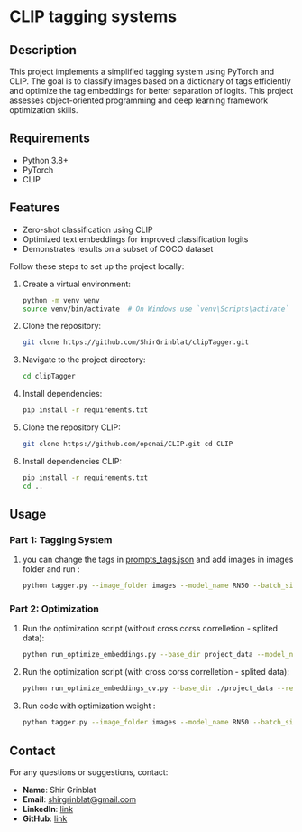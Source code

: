 # CLIP tagging systems

## Description

This project implements a simplified tagging system using PyTorch and CLIP. The goal is to classify images based on a dictionary of tags efficiently and optimize the tag embeddings for better separation of logits. This project assesses object-oriented programming and deep learning framework optimization skills.

## Requirements

- Python 3.8+
- PyTorch
- CLIP

## Features

- Zero-shot classification using CLIP
- Optimized text embeddings for improved classification logits
- Demonstrates results on a subset of COCO dataset

Follow these steps to set up the project locally:
1. Create a virtual environment:
   ```bash
   python -m venv venv
   source venv/bin/activate  # On Windows use `venv\Scripts\activate`
   ```
2. Clone the repository:
   ```bash
   git clone https://github.com/ShirGrinblat/clipTagger.git
   ```
3. Navigate to the project directory:
   ```bash
   cd clipTagger
   ```
4. Install dependencies:
   ```bash
   pip install -r requirements.txt
   ```
5. Clone the repository CLIP:
   ```bash
   git clone https://github.com/openai/CLIP.git cd CLIP
   ```
6. Install dependencies CLIP:
   ```bash
   pip install -r requirements.txt
   cd ..
   ```

## Usage

### Part 1: Tagging System

1. you can change the tags in  [prompts_tags.json](prompts_tags.json) and add images in images folder and run :
     ```bash
    python tagger.py --image_folder images --model_name RN50 --batch_size 16 --threshold 0.3 --config_file prompts_tags.json
   ```

### Part 2: Optimization

1. Run the optimization script (without cross corss correlletion - splited data):
   ```bash
   python run_optimize_embeddings.py --base_dir project_data --model_name RN50 --epochs 100 --learning_rate 0.004 --batch_size 32 --patience 3 --weight_decay 0.01 --min_delta 0.01 --tags indoors outdoors 
   ```
2. Run the optimization script (with cross corss correlletion - splited data):
   ```bash
   python run_optimize_embeddings_cv.py --base_dir ./project_data --results_dir ./project_data/results --force_download --model_name RN50 --n_splits 3 --random_seed 42 --epochs 25 --batch_size 8 --learning_rate 0.001 --patience 5 --weight_decay 0.0005 --min_delta 0.0005 --no_cache
   ```
3. Run code with optimization weight :
   ```bash
   python tagger.py --image_folder images --model_name RN50 --batch_size 16 --threshold 0.3 --config_file prompts_tags.json --model_path project_data/weights/optimized/indoor_outdoor_embeddings_v.pt

   ```

## Contact

For any questions or suggestions, contact:

- **Name**: Shir Grinblat 
- **Email**: shirgrinblat@gmail.com
- **LinkedIn**: [link](https://www.linkedin.com/in/shir-grinblat/)  
- **GitHub**: [link](https://github.com/ShirGrinblat)
